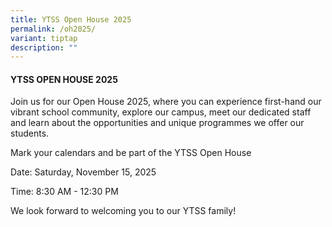 ```yaml
---
title: YTSS Open House 2025
permalink: /oh2025/
variant: tiptap
description: ""
---
```

<h4><strong>YTSS OPEN HOUSE 2025</strong></h4>
<p>Join us for our Open House 2025, where you can experience first-hand our
vibrant school community, explore our campus, meet our dedicated staff
and learn about the opportunities and unique programmes we offer our students.</p>
<p>Mark your calendars and be part of the YTSS Open House</p>
<p>Date: Saturday, November 15, 2025⁠⁠​</p>
<p>Time: 8:30 AM - 12:30 PM⁠⁠​</p>
<p>We look forward to welcoming you to our YTSS family!</p>